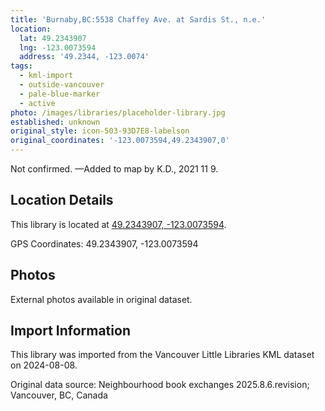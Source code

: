 ```yaml
---
title: 'Burnaby,BC:5538 Chaffey Ave. at Sardis St., n.e.'
location:
  lat: 49.2343907
  lng: -123.0073594
  address: '49.2344, -123.0074'
tags:
  - kml-import
  - outside-vancouver
  - pale-blue-marker
  - active
photo: /images/libraries/placeholder-library.jpg
established: unknown
original_style: icon-503-93D7E8-labelson
original_coordinates: '-123.0073594,49.2343907,0'
---
```

Not confirmed.
—Added to map by K.D., 2021 11 9.  

## Location Details

This library is located at [49.2343907, -123.0073594](https://www.google.com/maps?q=49.2343907,-123.0073594).

GPS Coordinates: 49.2343907, -123.0073594

## Photos

External photos available in original dataset.

## Import Information

This library was imported from the Vancouver Little Libraries KML dataset on 2024-08-08.

Original data source: Neighbourhood book exchanges 2025.8.6.revision; Vancouver, BC, Canada
